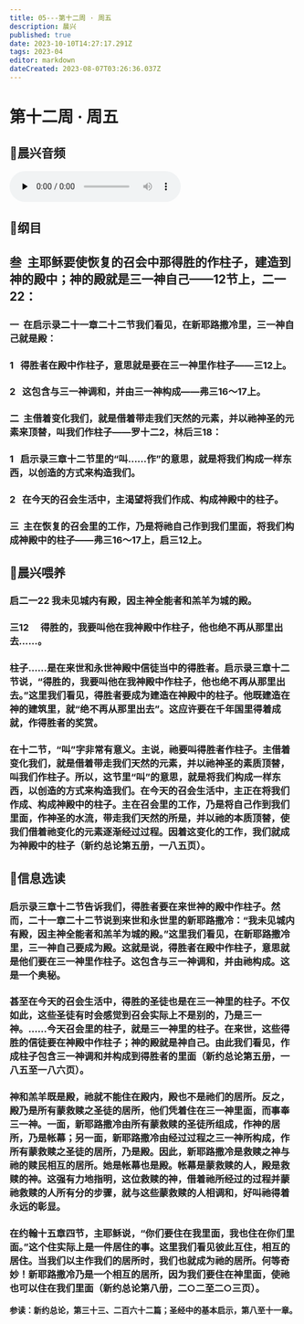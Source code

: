 ```yaml
---
title: 05---第十二周 · 周五
description: 晨兴
published: true
date: 2023-10-10T14:27:17.291Z
tags: 2023-04
editor: markdown
dateCreated: 2023-08-07T03:26:36.037Z
---
```


# 第十二周 · 周五
## 🎵晨兴音频
<audio id="audio" controls="" preload="none">
      <source id="mp3" src="/2023-04/week12/week12day5.mp3">
</audio>

## 📖纲目

## **叁  主耶稣要使恢复的召会中那得胜的作柱子，建造到神的殿中；神的殿就是三一神自己——12节上，二一22：**

### 一  在启示录二十一章二十二节我们看见，在新耶路撒冷里，三一神自己就是殿：

### 1   得胜者在殿中作柱子，意思就是要在三一神里作柱子——三12上。

### 2   这包含与三一神调和，并由三一神构成——弗三16～17上。

### 二  主借着变化我们，就是借着带走我们天然的元素，并以祂神圣的元素来顶替，叫我们作柱子——罗十二2，林后三18：

### 1   启示录三章十二节里的“叫……作”的意思，就是将我们构成一样东西，以创造的方式来构造我们。

### 2   在今天的召会生活中，主渴望将我们作成、构成神殿中的柱子。

### 三  主在恢复的召会里的工作，乃是将祂自己作到我们里面，将我们构成神殿中的柱子——弗三16～17上，启三12上。

## 📖晨兴喂养

### **启二一22	我未见城内有殿，因主神全能者和羔羊为城的殿。**

### **三12　	得胜的，我要叫他在我神殿中作柱子，他也绝不再从那里出去……。**

### 柱子……是在来世和永世神殿中信徒当中的得胜者。启示录三章十二节说，“得胜的，我要叫他在我神殿中作柱子，他也绝不再从那里出去。”这里我们看见，得胜者要成为建造在神殿中的柱子。他既建造在神的建筑里，就“绝不再从那里出去”。这应许要在千年国里得着成就，作得胜者的奖赏。

### 在十二节，“叫”字非常有意义。主说，祂要叫得胜者作柱子。主借着变化我们，就是借着带走我们天然的元素，并以祂神圣的素质顶替，叫我们作柱子。所以，这节里“叫”的意思，就是将我们构成一样东西，以创造的方式来构造我们。在今天的召会生活中，主正在将我们作成、构成神殿中的柱子。主在召会里的工作，乃是将自己作到我们里面，作神圣的水流，带走我们天然的所是，并以祂的本质顶替，使我们借着祂变化的元素逐渐经过过程。因着这变化的工作，我们就成为神殿中的柱子（新约总论第五册，一八五页）。

## 📖信息选读

### 启示录三章十二节告诉我们，得胜者要在来世神的殿中作柱子。然而，二十一章二十二节说到来世和永世里的新耶路撒冷：“我未见城内有殿，因主神全能者和羔羊为城的殿。”这里我们看见，在新耶路撒冷里，三一神自己要成为殿。这就是说，得胜者在殿中作柱子，意思就是他们要在三一神里作柱子。这包含与三一神调和，并由祂构成。这是一个奥秘。

### 甚至在今天的召会生活中，得胜的圣徒也是在三一神里的柱子。不仅如此，这些圣徒有时会感觉到召会实际上不是别的，乃是三一神。……今天召会里的柱子，就是三一神里的柱子。在来世，这些得胜的信徒要在神殿中作柱子；神的殿就是神自己。由此我们看见，作成柱子包含三一神调和并构成到得胜者的里面（新约总论第五册，一八五至一八六页）。

### 神和羔羊既是殿，祂就不能住在殿内，殿也不是祂们的居所。反之，殿乃是所有蒙救赎之圣徒的居所，他们凭着住在三一神里面，而事奉三一神。一面，新耶路撒冷由所有蒙救赎的圣徒所组成，作神的居所，乃是帐幕；另一面，新耶路撒冷由经过过程之三一神所构成，作所有蒙救赎之圣徒的居所，乃是殿。因此，新耶路撒冷是救赎之神与祂的赎民相互的居所。她是帐幕也是殿。帐幕是蒙救赎的人，殿是救赎的神。这强有力地指明，这位救赎的神，借着祂所经过的过程并蒙祂救赎的人所有分的步骤，就与这些蒙救赎的人相调和，好叫祂得着永远的彰显。

### 在约翰十五章四节，主耶稣说，“你们要住在我里面，我也住在你们里面。”这个住实际上是一件居住的事。这里我们看见彼此互住，相互的居住。当我们以主作我们的居所时，我们也就成为祂的居所。何等奇妙！新耶路撒冷乃是一个相互的居所，因为我们要住在神里面，使祂也可以住在我们里面（新约总论第八册，二○二至二○三页）。

**参读：新约总论，第三十三、二百六十二篇；圣经中的基本启示，第八至十一章。**
<!-- Google tag (gtag.js) -->
<script async src="https://www.googletagmanager.com/gtag/js?id=G-1P8709Z16T"></script>
<script>
  window.dataLayer = window.dataLayer || [];
  function gtag(){dataLayer.push(arguments);}
  gtag('js', new Date());

  gtag('config', 'G-1P8709Z16T');
</script>